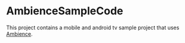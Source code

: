 AmbienceSampleCode
==================


<p>This project contains a mobile and android tv sample project that uses <a href="https://github.com/tonyostudios/ambience" target="_blank">Ambience</a>.</p>

